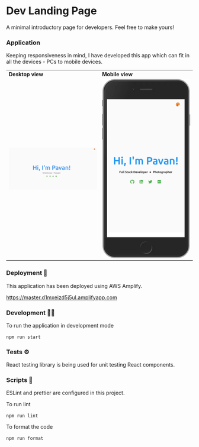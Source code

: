 # Dev Landing Page

A minimal introductory page for developers. Feel free to make yours!

### Application

Keeping responsiveness in mind, I have developed this app which can fit in all the devices - PCs to mobile devices.

<table border="0">
 <tr>
    <td><b style="font-size:14px">Desktop view</b></td>
    <td><b style="font-size:14px">Mobile view</b></td>
 </tr>
 <tr>
    <td style="width: 50%">
    <img src="public/images/desktop-view.png" alt="desktop-view"/>
    </td>
    <td style="width: 50%; height: 140px"><img src="public/images/mobile-view.png" alt="mobile-view"/></td>
 </tr>
</table>

### Deployment 🚀

This application has been deployed using AWS Amplify.

https://master.d1mxeizd5j5ul.amplifyapp.com

### Development 👨‍💻

To run the application in development mode

```
npm run start
```

### Tests ⚙️

React testing library is being used for unit testing React components.

### Scripts 🧰

ESLint and prettier are configured in this project.

To run lint

```
npm run lint
```

To format the code

```
npm run format
```
